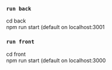 
### `run back`
cd back\
npm run start (default on localhost:3001


### `run front`
cd front\
npm run start (default on localhost:3000
